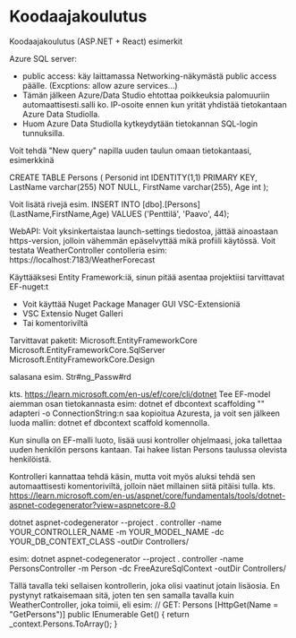 # Koodaajakoulutus
Koodaajakoulutus (ASP.NET + React) esimerkit 


Azure SQL server:
- public access: käy laittamassa Networking-näkymästä public access päälle.
    (Excptions: allow azure services...)
- Tämän jälkeen Azure/Data Studio ehtottaa poikkeuksia palomuuriin automaattisesti.salli ko. IP-osoite ennen kun yrität yhdistää tietokantaan Azure Data Studiolla.
- Huom Azure Data Studiolla kytkeydytään tietokannan SQL-login tunnuksilla.


Voit tehdä "New query" napilla uuden taulun omaan tietokantaasi, esimerkkinä

CREATE TABLE Persons (
    Personid int IDENTITY(1,1) PRIMARY KEY,
    LastName varchar(255) NOT NULL,
    FirstName varchar(255),
    Age int
);

Voit lisätä rivejä esim. INSERT INTO [dbo].[Persons] (LastName,FirstName,Age)
VALUES ('Penttilä', 'Paavo', 44);

WebAPI:
Voit yksinkertaistaa launch-settings tiedostoa, jättää ainoastaan https-version, jolloin vähemmän epäselvyttää mikä profiili käytössä. Voit testata WeatherController contolleria esim: https://localhost:7183/WeatherForecast

Käyttääksesi Entity Framework:iä, sinun pitää asentaa projektiisi tarvittavat EF-nuget:t
- Voit käyttää Nuget Package Manager GUI VSC-Extensioniä
- VSC Extensio Nuget Galleri
- Tai komentoriviltä

Tarvittavat paketit:
Microsoft.EntityFrameworkCore
Microsoft.EntityFrameworkCore.SqlServer
Microsoft.EntityFrameworkCore.Design

salasana esim. Str#ng_Passw#rd

kts. https://learn.microsoft.com/en-us/ef/core/cli/dotnet
Tee EF-model aiemman osan tietokannasta esim:
     dotnet ef dbcontext scaffolding "<connectiomString>" adapteri -o <outputkansio>
ConnectionString:n saa kopioitua Azuresta, ja voit sen jälkeen luoda mallin:
dotnet ef dbcontext scaffold komennolla.

Kun sinulla on EF-malli luoto, lisää uusi kontroller ohjelmaasi, joka tallettaa uuden henkilön persons kantaan. Tai hakee listan Persons taulussa olevista henkilöistä.

Kontrolleri kannattaa tehdä käsin, mutta voit myös aluksi tehdä sen automaattisesti komentoriviltä, jolloin näet millainen siitä pitäisi tulla. kts. https://learn.microsoft.com/en-us/aspnet/core/fundamentals/tools/dotnet-aspnet-codegenerator?view=aspnetcore-8.0

dotnet aspnet-codegenerator --project . controller -name YOUR_CONTROLLER_NAME -m YOUR_MODEL_NAME -dc YOUR_DB_CONTEXT_CLASS -outDir Controllers/

esim: dotnet aspnet-codegenerator --project . controller -name PersonsController -m Person -dc FreeAzureSqlContext -outDir Controllers/

Tällä tavalla teki sellaisen kontrollerin, joka olisi vaatinut jotain lisäosia. En pystynyt ratkaisemaan sitä, joten ten sen samalla tavalla kuin WeatherController, joka toimii, eli esim:
// GET: Persons
        [HttpGet(Name = "GetPersons")]
        public IEnumerable<Person> Get()
        {
              return _context.Persons.ToArray();
        }
